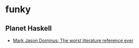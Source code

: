 # funky

## Planet Haskell
- [Mark Jason Dominus: The worst literature reference ever](http://blog.plover.com/wikipedia/bad-cite.html)


